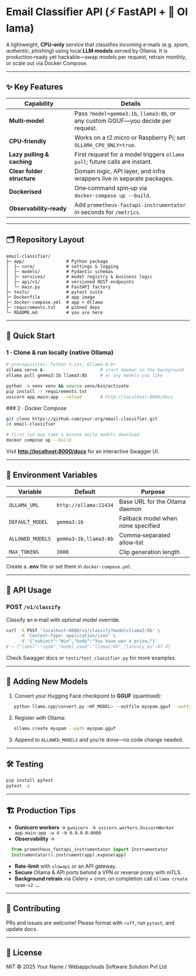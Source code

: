 # Email Classifier API (⚡ FastAPI + 🦙 Ollama)

A lightweight, **CPU‑only** service that classifies incoming e‑mails (e.g. *spam*, *authentic*, *phishing*) using local **LLM models** served by Ollama. It is production‑ready yet hackable—swap models per request, retrain monthly, or scale out via Docker Compose.

---

## ✨ Key Features

| Capability                 | Details                                                                          |
| -------------------------- | -------------------------------------------------------------------------------- |
| **Multi‑model**            | Pass `?model=gemma3:1b`, `llama3:8b`, or any custom GGUF—you decide per request. |
| **CPU‑friendly**           | Works on a t2.micro or Raspberry Pi; set `OLLAMA_CPU_ONLY=true`.                 |
| **Lazy pulling & caching** | First request for a model triggers `ollama pull`; future calls are instant.      |
| **Clear folder structure** | Domain logic, API layer, and infra wrappers live in separate packages.           |
| **Dockerised**             | One‑command spin‑up via `docker‑compose up --build`.                             |
| **Observability‑ready**    | Add `prometheus-fastapi-instrumentator` in seconds for `/metrics`.               |

---

## 🗂️ Repository Layout

```
email-classifier/
├─ app/                # Python package
│  ├─ core/            # settings & logging
│  ├─ models/          # Pydantic schemas
│  ├─ services/        # model registry & business logic
│  ├─ api/v1/          # versioned REST endpoints
│  └─ main.py          # FastAPI factory
├─ tests/              # pytest suite
├─ Dockerfile          # app image
├─ docker-compose.yml  # app + Ollama
├─ requirements.txt    # pinned deps
└─ README.md           # you are here
```

---

## 🚀 Quick Start

### 1 · Clone & run locally (native Ollama)

```sh
# prerequisites: Python 3.12+, Ollama 0.6+
ollama serve &                      # start daemon in the background
ollama pull gemma3:1b llama3:8b     # or any models you like

python -m venv venv && source venv/bin/activate
pip install -r requirements.txt
uvicorn app.main:app --reload       # http://localhost:8000/docs
```

\### 2 · Docker Compose

```sh
git clone https://github.com/your-org/email-classifier.git
cd email-classifier

# first run may take a minute while models download
docker compose up --build
```

Visit **[http://localhost:8000/docs](http://localhost:8000/docs)** for an interactive Swagger UI.

---

## 🔌 Environment Variables

| Variable         | Default               | Purpose                            |
| ---------------- | --------------------- | ---------------------------------- |
| `OLLAMA_URL`     | `http://ollama:11434` | Base URL for the Ollama daemon     |
| `DEFAULT_MODEL`  | `gemma3:1b`           | Fallback model when none specified |
| `ALLOWED_MODELS` | `gemma3:1b,llama3:8b` | Comma‑separated allow‑list         |
| `MAX_TOKENS`     | `3000`                 | Clip generation length             |

Create a **.env** file or set them in `docker-compose.yml`.

---

## 📡 API Usage

### POST `/v1/classify`

Classify an e‑mail with optional model override.

```sh
curl -X POST 'localhost:8000/v1/classify?model=llama3:8b' \
     -H 'Content-Type: application/json' \
     -d '{"subject":"Win","body":"You have won a prize…"}'
# → {"label":"spam","model_used":"llama3:8b","latency_ms":87.4}
```

Check Swagger docs or `tests/test_classifier.py` for more examples.

---

## 🧩 Adding New Models

1. Convert your Hugging Face checkpoint to **GGUF** (quantised):

```sh
   python llama.cpp/convert.py <HF_MODEL> --outfile myspam.gguf --outtype q4_0
```

2. Register with Ollama:

```sh
   ollama create myspam --path myspam.gguf
```

3. Append to `ALLOWED_MODELS` and you’re done—no code change needed.

---

## 🛠️ Testing

```sh
pip install pytest
pytest -q
```

---

## 🏗️ Production Tips

* **Gunicorn workers** → `gunicorn -k uvicorn.workers.UvicornWorker app.main:app -w 4 -b 0.0.0.0:8000`
* **Observability** →

```python
  from prometheus_fastapi_instrumentator import Instrumentator
  Instrumentator().instrument(app).expose(app)
```

* **Rate‑limit** with `slowapi` or an API gateway.
* **Secure** Ollama & API ports behind a VPN or reverse proxy with mTLS.
* **Background retrain** via Celery + cron; on completion call `ollama create spam‑v2 …`.

---

## 🤝 Contributing

PRs and issues are welcome! Please format with `ruff`, run `pytest`, and update docs.

---

## 📄 License

MIT © 2025 Your Name / Webappclouds Software Solution Pvt Ltd
